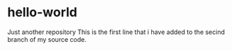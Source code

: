 # hello-world
Just another repository
This is the first line that i have added to the secind branch of my source code.

